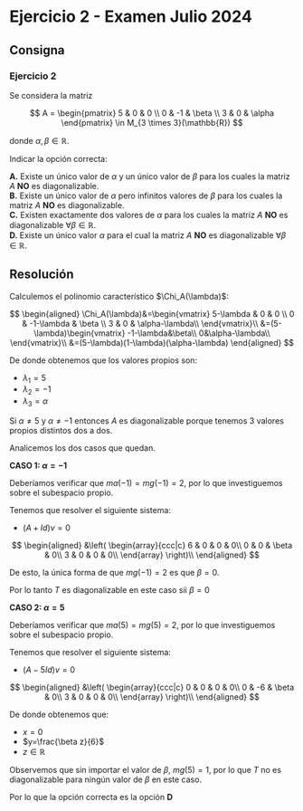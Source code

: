 # Ejercicio 2 - Examen Julio 2024

## Consigna

### Ejercicio 2  
Se considera la matriz  

$$
A = 
\begin{pmatrix}
5 & 0 & 0 \\
0 & -1 & \beta \\
3 & 0 & \alpha
\end{pmatrix} \in M_{3 \times 3}(\mathbb{R})
$$  

donde $\alpha, \beta \in \mathbb{R}$.  

Indicar la opción correcta:  

**A.** Existe un único valor de $\alpha$ y un único valor de $\beta$ para los cuales la matriz $A$ **NO** es diagonalizable.  
**B.** Existe un único valor de $\alpha$ pero infinitos valores de $\beta$ para los cuales la matriz $A$ **NO** es diagonalizable.  
**C.** Existen exactamente dos valores de $\alpha$ para los cuales la matriz $A$ **NO** es diagonalizable $\forall \beta \in \mathbb{R}$.  
**D.** Existe un único valor $\alpha$ para el cual la matriz $A$ **NO** es diagonalizable $\forall \beta \in \mathbb{R}$.

## Resolución

Calculemos el polinomio característico $\Chi_A(\lambda)$:

$$
\begin{aligned}
\Chi_A(\lambda)&=\begin{vmatrix}
5-\lambda & 0 & 0 \\
0 & -1-\lambda & \beta \\
3 & 0 & \alpha-\lambda\\
\end{vmatrix}\\
&=(5-\lambda)\begin{vmatrix}
-1-\lambda&\beta\\
0&\alpha-\lambda\\
\end{vmatrix}\\
&=(5-\lambda)(1-\lambda)(\alpha-\lambda)
\end{aligned}
$$

De donde obtenemos que los valores propios son:

- $\lambda_1=5$
- $\lambda_2=-1$
- $\lambda_3=\alpha$

Si $\alpha\neq 5$ y $\alpha\neq -1$ entonces $A$ es diagonalizable porque tenemos 3 valores propios distintos dos a dos.

Analicemos los dos casos que quedan.

**CASO 1: $\alpha=-1$**

Deberíamos verificar que $ma(-1)=mg(-1)=2$, por lo que investiguemos sobre el subespacio propio.

Tenemos que resolver el siguiente sistema:

- $(A+Id)v=0$

$$
\begin{aligned}
&\left(
\begin{array}{ccc|c}
6 & 0 & 0 & 0\\
0 & 0 & \beta & 0\\
3 & 0 & 0 & 0\\
\end{array}
\right)\\
\end{aligned}
$$

De esto, la única forma de que $mg(-1)=2$ es que $\beta=0$.

Por lo tanto $T$ es diagonalizable en este caso sii $\beta=0$

**CASO 2: $\alpha=5$**

Deberíamos verificar que $ma(5)=mg(5)=2$, por lo que investiguemos sobre el subespacio propio.

Tenemos que resolver el siguiente sistema:

- $(A-5Id)v=0$

$$
\begin{aligned}
&\left(
\begin{array}{ccc|c}
0 & 0 & 0 & 0\\
0 & -6 & \beta & 0\\
3 & 0 & 0 & 0\\
\end{array}
\right)\\
\end{aligned}
$$

De donde obtenemos que:

- $x=0$
- $y=\frac{\beta z}{6}$
- $z\in\mathbb{R}$

Observemos que sin importar el valor de $\beta$, $mg(5)=1$, por lo que $T$ no es diagonalizable para ningún valor de $\beta$ en este caso.

Por lo que la opción correcta es la opción **D**